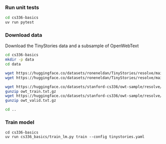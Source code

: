 ### Run unit tests


```sh
cd cs336-basics
uv run pytest
```
### Download data
Download the TinyStories data and a subsample of OpenWebText

``` sh
cd cs336-basics
mkdir -p data
cd data

wget https://huggingface.co/datasets/roneneldan/TinyStories/resolve/main/TinyStoriesV2-GPT4-train.txt
wget https://huggingface.co/datasets/roneneldan/TinyStories/resolve/main/TinyStoriesV2-GPT4-valid.txt

wget https://huggingface.co/datasets/stanford-cs336/owt-sample/resolve/main/owt_train.txt.gz
gunzip owt_train.txt.gz
wget https://huggingface.co/datasets/stanford-cs336/owt-sample/resolve/main/owt_valid.txt.gz
gunzip owt_valid.txt.gz

cd ..
```

### Train model

```
cd cs336-basics
uv run cs336_basics/train_lm.py train --config tinystories.yaml
```


